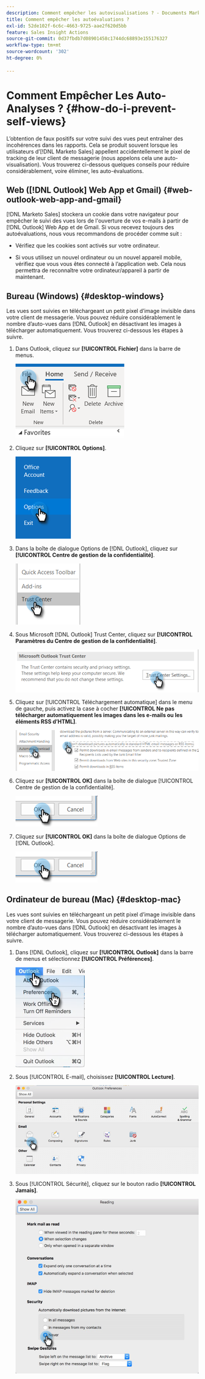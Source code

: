 ```yaml
---
description: Comment empêcher les autovisualisations ? - Documents Marketo - Documentation du produit
title: Comment empêcher les autoévaluations ?
exl-id: 52de102f-6c6c-4663-9725-aae2f620d5bb
feature: Sales Insight Actions
source-git-commit: 0d37fbdb7d08901458c1744dc68893e155176327
workflow-type: tm+mt
source-wordcount: '302'
ht-degree: 0%

---
```


# Comment Empêcher Les Auto-Analyses ? {#how-do-i-prevent-self-views}

L’obtention de faux positifs sur votre suivi des vues peut entraîner des incohérences dans les rapports. Cela se produit souvent lorsque les utilisateurs d’[!DNL Marketo Sales] appellent accidentellement le pixel de tracking de leur client de messagerie (nous appelons cela une auto-visualisation). Vous trouverez ci-dessous quelques conseils pour réduire considérablement, voire éliminer, les auto-évaluations.

## Web ([!DNL Outlook] Web App et Gmail) {#web-outlook-web-app-and-gmail}

[!DNL Marketo Sales] stockera un cookie dans votre navigateur pour empêcher le suivi des vues lors de l&#39;ouverture de vos e-mails à partir de [!DNL Outlook] Web App et de Gmail. Si vous recevez toujours des autoévaluations, nous vous recommandons de procéder comme suit :

* Vérifiez que les cookies sont activés sur votre ordinateur.

* Si vous utilisez un nouvel ordinateur ou un nouvel appareil mobile, vérifiez que vous vous êtes connecté à l’application web. Cela nous permettra de reconnaître votre ordinateur/appareil à partir de maintenant.

## Bureau (Windows) {#desktop-windows}

Les vues sont suivies en téléchargeant un petit pixel d’image invisible dans votre client de messagerie. Vous pouvez réduire considérablement le nombre d’auto-vues dans [!DNL Outlook] en désactivant les images à télécharger automatiquement. Vous trouverez ci-dessous les étapes à suivre.

1. Dans Outlook, cliquez sur **[!UICONTROL Fichier]** dans la barre de menus.

   ![](assets/how-do-i-prevent-self-views-1.png)

1. Cliquez sur **[!UICONTROL Options]**.

   ![](assets/how-do-i-prevent-self-views-2.png)

1. Dans la boîte de dialogue Options de [!DNL Outlook], cliquez sur **[!UICONTROL Centre de gestion de la confidentialité]**.

   ![](assets/how-do-i-prevent-self-views-3.png)

1. Sous Microsoft [!DNL Outlook] Trust Center, cliquez sur **[!UICONTROL Paramètres du Centre de gestion de la confidentialité]**.

   ![](assets/how-do-i-prevent-self-views-4.png)

1. Cliquez sur [!UICONTROL Téléchargement automatique] dans le menu de gauche, puis activez la case à cocher **[!UICONTROL Ne pas télécharger automatiquement les images dans les e-mails ou les éléments RSS d’HTML]**.

   ![](assets/how-do-i-prevent-self-views-5.png)

1. Cliquez sur **[!UICONTROL OK]** dans la boîte de dialogue [!UICONTROL Centre de gestion de la confidentialité].

   ![](assets/how-do-i-prevent-self-views-6.png)

1. Cliquez sur **[!UICONTROL OK]** dans la boîte de dialogue Options de [!DNL Outlook].

   ![](assets/how-do-i-prevent-self-views-7.png)

## Ordinateur de bureau (Mac) {#desktop-mac}

Les vues sont suivies en téléchargeant un petit pixel d’image invisible dans votre client de messagerie. Vous pouvez réduire considérablement le nombre d’auto-vues dans [!DNL Outlook] en désactivant les images à télécharger automatiquement. Vous trouverez ci-dessous les étapes à suivre.

1. Dans [!DNL Outlook], cliquez sur **[!UICONTROL Outlook]** dans la barre de menus et sélectionnez **[!UICONTROL Préférences]**.

   ![](assets/how-do-i-prevent-self-views-8.png)

1. Sous [!UICONTROL E-mail], choisissez **[!UICONTROL Lecture]**.

   ![](assets/how-do-i-prevent-self-views-9.png)

1. Sous [!UICONTROL Sécurité], cliquez sur le bouton radio **[!UICONTROL Jamais]**.

   ![](assets/how-do-i-prevent-self-views-10.png)
